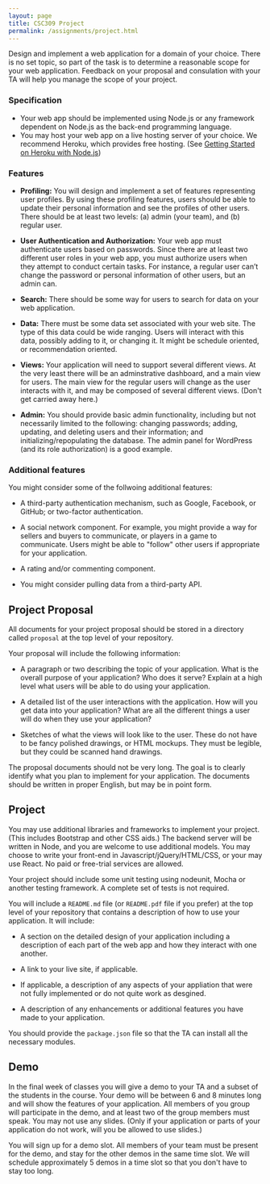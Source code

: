 ```yaml
---
layout: page
title: CSC309 Project
permalink: /assignments/project.html
---
```


Design and implement a web application for a domain of your choice. There is no set topic, so part of the task is to determine a reasonable scope for your web application.  Feedback on your proposal and consulation with your TA will help you manage the scope of your project.

### Specification

 - Your web app should be implemented using Node.js or any framework dependent on Node.js as the back-end programming language.
 - You may host your web app on a live hosting server of your choice.  We recommend Heroku, which provides free hosting. (See [Getting Started on Heroku with Node.js](https://devcenter.heroku.com/articles/getting-started-with-nodejs#introduction))


### Features

- **Profiling:** You will design and implement a set of features representing user profiles. By using these profiling features, users should be able to update their personal information and see the profiles of other users. There should be at least two levels: (a) admin (your team), and (b) regular user.

- **User Authentication and Authorization:** Your web app must authenticate users based on passwords. Since there are at least two different user roles in your web app, you must authorize users when they attempt to conduct certain tasks. For instance, a regular user can’t change the password or personal information of other users, but an admin can.

- **Search:** There should be some way for users to search for data on your web application.

- **Data:** There must be some data set associated with your web site.  The type of this data could be wide ranging.  Users will interact with this data, possibly adding to it, or changing it.  It might be schedule oriented, or recommendation oriented.

- **Views:** Your application will need to support several different views.  At the very least there will be an adminstrative dashboard, and a main view for users.  The main view for the regular users will change as the user interacts with it, and may be composed of several different views.  (Don't get carried away here.)

- **Admin:** You should provide basic admin functionality, including but not necessarily limited to the following: changing passwords; adding, updating, and deleting users and their information; and initializing/repopulating the database. The admin panel for WordPress (and its role authorization) is a good example.



### Additional features

You might consider some of the follwoing additional features:

- A third-party authentication mechanism, such as Google, Facebook, or GitHub; or two-factor authentication.

- A social network component. For example, you might provide a way for sellers and buyers to communicate, or players in a game to communicate.  Users might be able to "follow" other users if appropriate for your application.

- A rating and/or commenting component.

- You might consider pulling data from a third-party API.


## Project Proposal

All documents for your project proposal should be stored in a directory called `proposal` at the top level of your repository.

Your proposal will include the following information:

- A paragraph or two describing the topic of your application.  What is the overall purpose of your application?  Who does it serve?  Explain at a high level what users will be able to do using your application.

- A detailed list of the user interactions with the application. How will you get data into your application?  What are all the different things a user will do when they use your application?

- Sketches of what the views will look like to the user.  These do not have to be fancy polished drawings, or HTML mockups.  They must be legible, but they could be scanned hand drawings.

The proposal documents should not be very long.  The goal is to clearly identify what you plan to implement for your application.  The documents should be written in proper English, but may be in point form.


## Project

You may use additional libraries and frameworks to implement your project.  (This includes Bootstrap and other CSS aids.)  The backend server will be written in Node, and you are welcome to use additional models.  You may choose to write your front-end in Javascript/jQuery/HTML/CSS, or your may use React. No paid or free-trial services are allowed.

Your project should include some unit testing using nodeunit, Mocha or another testing framework.  A complete set of tests is not required.

You will include a `README.md` file (or `README.pdf` file if you prefer) at the top level of your repository that contains a description of how to use your application.  It will include:

- A section on the detailed design of your application including a description of each part of the web app and how they interact with one another.

- A link to your live site, if applicable.

- If applicable, a description of any aspects of your appliation that were not fully implemented or do not quite work as desgined.

- A description of any enhancements or additional features you have made to your application.

You should provide the `package.json` file so that the TA can install all the necessary modules.


## Demo

In the final week of classes you will give a demo to your TA and a subset of the students in the course.  Your demo will be between 6 and 8 minutes long and will show the features of your application.  All members of you group will participate in the demo, and at least two of the group members must speak. You may not use any slides.  (Only if your application or parts of your application do not work, will you be allowed to use slides.)

You will sign up for a demo slot.  All members of your team must be present for the demo, and stay for the other demos in the same time slot.  We will schedule approximately 5 demos in a time slot so that you don't have to stay too long.
